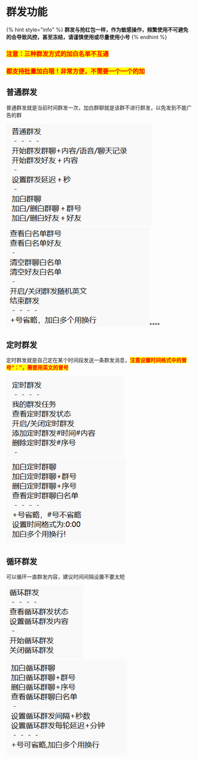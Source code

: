 # 群发功能

{% hint style="info" %}
**群发与抢红包一样，作为敏感操作，频繁使用不可避免的会导致风控，甚至冻结，请谨慎使用或尽量使用小号**
{% endhint %}

### <mark style="color:red;">**注意：三种群发方式的加白名单不互通**</mark>

### <mark style="color:red;">**都支持批量加白哦！非常方便，不需要一个一个的加**</mark>

## **普通群发**

普通群发就是当前时间群发一次，加白群聊就是该群不进行群发，以免发到不能广告的群

****![](<../.gitbook/assets/image (16).png>)****![](<../.gitbook/assets/image (11).png>)****

## **定时群发**

定时群发就是自己定在某个时间段发送一条群发消息，<mark style="color:red;">**注意设置时间格式中的冒号“：”，需要用英文的冒号**</mark>

![](<../.gitbook/assets/image (3).png>)![](<../.gitbook/assets/image (14).png>)

## 循环群发

可以循环一直群发内容，建议时间间隔设置不要太短

![](../.gitbook/assets/image.png)![](<../.gitbook/assets/image (10).png>)

